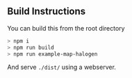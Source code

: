 ## Build Instructions

You can build this from the root directory

```bash
> npm i
> npm run build
> npm run example-map-halogen
```

And serve `./dist/` using a webserver.
